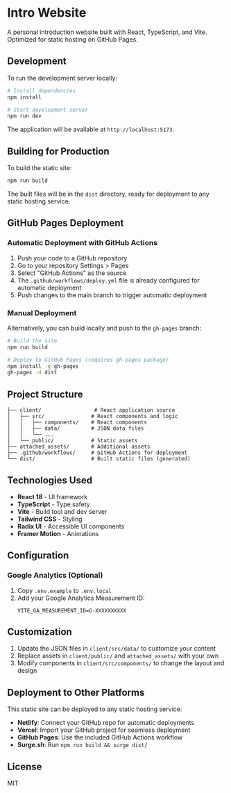 # Intro Website

A personal introduction website built with React, TypeScript, and Vite. Optimized for static hosting on GitHub Pages.

## Development

To run the development server locally:

```bash
# Install dependencies
npm install

# Start development server
npm run dev
```

The application will be available at `http://localhost:5173`.

## Building for Production

To build the static site:

```bash
npm run build
```

The built files will be in the `dist` directory, ready for deployment to any static hosting service.

## GitHub Pages Deployment

### Automatic Deployment with GitHub Actions

1. Push your code to a GitHub repository
2. Go to your repository Settings > Pages
3. Select "GitHub Actions" as the source
4. The `.github/workflows/deploy.yml` file is already configured for automatic deployment
5. Push changes to the main branch to trigger automatic deployment

### Manual Deployment

Alternatively, you can build locally and push to the `gh-pages` branch:

```bash
# Build the site
npm run build

# Deploy to GitHub Pages (requires gh-pages package)
npm install -g gh-pages
gh-pages -d dist
```

## Project Structure

```
├── client/                 # React application source
│   ├── src/               # React components and logic
│   │   ├── components/    # React components
│   │   ├── data/          # JSON data files
│   │   └── ...
│   └── public/            # Static assets
├── attached_assets/       # Additional assets
├── .github/workflows/     # GitHub Actions for deployment
└── dist/                  # Built static files (generated)
```

## Technologies Used

- **React 18** - UI framework
- **TypeScript** - Type safety
- **Vite** - Build tool and dev server
- **Tailwind CSS** - Styling
- **Radix UI** - Accessible UI components
- **Framer Motion** - Animations

## Configuration

### Google Analytics (Optional)

1. Copy `.env.example` to `.env.local`
2. Add your Google Analytics Measurement ID:
   ```
   VITE_GA_MEASUREMENT_ID=G-XXXXXXXXXX
   ```

## Customization

1. Update the JSON files in `client/src/data/` to customize your content
2. Replace assets in `client/public/` and `attached_assets/` with your own
3. Modify components in `client/src/components/` to change the layout and design

## Deployment to Other Platforms

This static site can be deployed to any static hosting service:

- **Netlify**: Connect your GitHub repo for automatic deployments
- **Vercel**: Import your GitHub project for seamless deployment
- **GitHub Pages**: Use the included GitHub Actions workflow
- **Surge.sh**: Run `npm run build && surge dist/`

## License

MIT